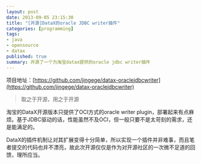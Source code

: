 ```yaml
---
layout: post
date: 2013-09-05 23:15:30
title: "[开源]DataX的oracle JDBC writer插件"
categories: [programming]
tags:
- java
- opensource
- datax
published: true
summary: 开源了一个为淘宝datax提供的oracle jdbc writer插件
---
```


项目地址：[https://github.com/jingege/datax-oraclejdbcwriter](https://github.com/jingege/datax-oraclejdbcwriter)

> 取之于开源，用之于开源

淘宝的DataX开源版本只提供了OCI方式的oracle writer plugin，部署起来有点麻烦。基于JDBC驱动的话，性能虽然不及OCI，但一般只要不是太苛刻的需求，还是能满足的。

DataX的插件机制让对其扩展变得十分简单，所以实现一个插件并非难事，而且笔者提交的代码也并不漂亮，故此次开源仅仅是作为对开源社区的一次微不足道的回馈，理所应当。
